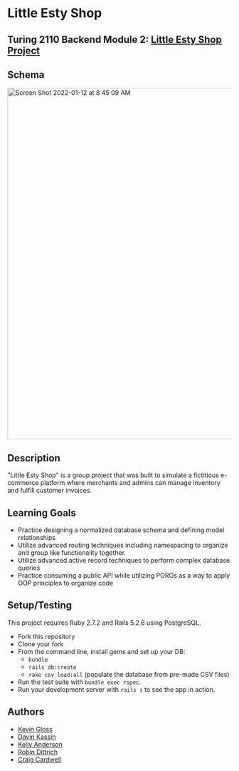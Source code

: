 # Little Esty Shop

## Turing 2110 Backend Module 2: [Little Esty Shop Project](https://github.com/turingschool-examples/little-esty-shop)

## Schema
<img width="788" alt="Screen Shot 2022-01-12 at 8 45 09 AM" src="https://user-images.githubusercontent.com/89048720/149183923-2e245216-e62a-40e8-8974-1ce1b661382a.png">

## Description

"Little Esty Shop" is a group project that was built to simulate a fictitious e-commerce platform where merchants and admins can manage inventory and fulfill customer invoices. 

## Learning Goals
- Practice designing a normalized database schema and defining model relationships
- Utilize advanced routing techniques including namespacing to organize and group like functionality together.
- Utilize advanced active record techniques to perform complex database queries
- Practice consuming a public API while utilizing POROs as a way to apply OOP principles to organize code

## Setup/Testing

This project requires Ruby 2.7.2 and Rails 5.2.6 using PostgreSQL.

* Fork this repository
* Clone your fork
* From the command line, install gems and set up your DB:
    * `bundle`
    * `rails db:create`
    * `rake csv_load:all` (populate the database from pre-made CSV files)
* Run the test suite with `bundle exec rspec`.
* Run your development server with `rails s` to see the app in action.

## Authors
- [Kevin Gloss](https://github.com/kevingloss)
- [Davin Kassin](https://github.com/dkassin)
- [Kelly Anderson](https://github.com/kanderson852)
- [Robin Dittrich](https://github.com/Dittrir)
- [Craig Cardwell](https://github.com/Eagerlearn)
